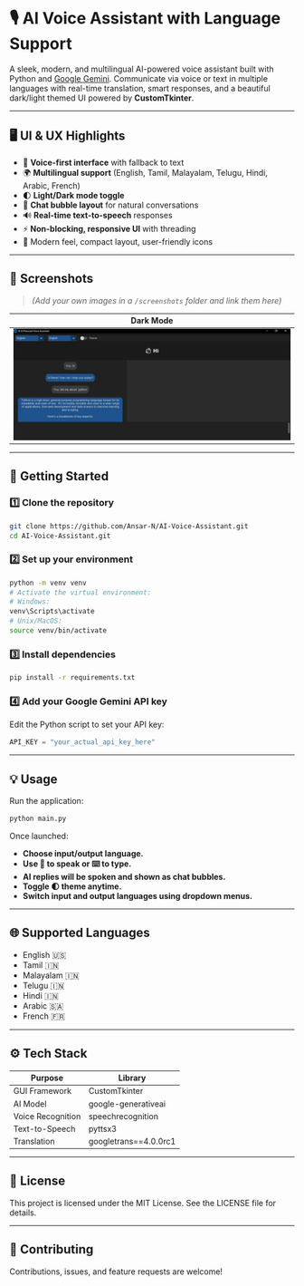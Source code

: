 # 🎙 AI Voice Assistant with Language Support

A sleek, modern, and multilingual AI-powered voice assistant built with Python and [Google Gemini](https://ai.google.dev). Communicate via voice or text in multiple languages with real-time translation, smart responses, and a beautiful dark/light themed UI powered by **CustomTkinter**.

---

## 🖥️ UI & UX Highlights

- 🎤 **Voice-first interface** with fallback to text
- 🌍 **Multilingual support** (English, Tamil, Malayalam, Telugu, Hindi, Arabic, French)
- 🌓 **Light/Dark mode toggle**
- 💬 **Chat bubble layout** for natural conversations
- 🔊 **Real-time text-to-speech** responses
- ⚡ **Non-blocking, responsive UI** with threading
- 📱 Modern feel, compact layout, user-friendly icons

---

## 📸 Screenshots

> *(Add your own images in a `/screenshots` folder and link them here)*

| Dark Mode                          |
|------------------------------------|
| ![Dark Mode](https://github.com/Ansar-N/AI-Voice-Assistant/blob/main/image.jpg) |

---

## 🚀 Getting Started

### 1️⃣ Clone the repository

```bash
git clone https://github.com/Ansar-N/AI-Voice-Assistant.git
cd AI-Voice-Assistant.git
```

### 2️⃣ Set up your environment

```bash
python -m venv venv
# Activate the virtual environment:
# Windows:
venv\Scripts\activate
# Unix/MacOS:
source venv/bin/activate
```

### 3️⃣ Install dependencies

```bash
pip install -r requirements.txt
```

### 4️⃣ Add your Google Gemini API key

Edit the Python script to set your API key:

```python
API_KEY = "your_actual_api_key_here"
```

---

## 💡 Usage

Run the application:

```bash
python main.py
```

Once launched:

- **Choose input/output language.**
- **Use 🎤 to speak or ⌨️ to type.**
- **AI replies will be spoken and shown as chat bubbles.**
- **Toggle 🌓 theme anytime.**
- **Switch input and output languages using dropdown menus.**

---

## 🌐 Supported Languages

- English 🇺🇸
- Tamil 🇮🇳
- Malayalam 🇮🇳
- Telugu 🇮🇳
- Hindi 🇮🇳
- Arabic 🇸🇦
- French 🇫🇷

---

## ⚙️ Tech Stack

| Purpose           | Library               |
|-------------------|-----------------------|
| GUI Framework     | CustomTkinter         |
| AI Model          | google-generativeai   |
| Voice Recognition | speechrecognition     |
| Text-to-Speech    | pyttsx3               |
| Translation       | googletrans==4.0.0rc1 |

---

## 📄 License

This project is licensed under the MIT License. See the LICENSE file for details.

---

## 🤝 Contributing

Contributions, issues, and feature requests are welcome!
